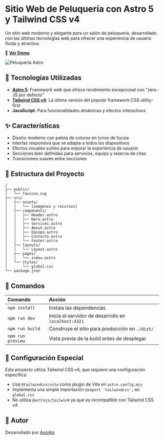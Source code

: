 # Sitio Web de Peluquería con Astro 5 y Tailwind CSS v4

Un sitio web moderno y elegante para un salón de peluquería, desarrollado con las últimas tecnologías web para ofrecer una experiencia de usuario fluida y atractiva.

🔗 **[Ver Demo](https://beautyhair-ao.netlify.app/)**

![Peluquería Astro](https://github.com/Aosiika/peluqeria-astro/assets/preview.png)

## 🚀 Tecnologías Utilizadas

- **[Astro 5](https://astro.build/)**: Framework web que ofrece rendimiento excepcional con "zero-JS por defecto"
- **[Tailwind CSS v4](https://tailwindcss.com/)**: La última versión del popular framework CSS utility-first
- **JavaScript**: Para funcionalidades dinámicas y efectos interactivos

## ✨ Características

- Diseño moderno con paleta de colores en tonos de fucsia
- Interfaz responsiva que se adapta a todos los dispositivos
- Efectos visuales sutiles para mejorar la experiencia de usuario
- Secciones bien definidas para servicios, equipo y reserva de citas
- Transiciones suaves entre secciones

## 📂 Estructura del Proyecto

```text
/
├── public/
│   └── favicon.svg
├── src/
│   ├── assets/
│   │   └── [imágenes y recursos]
│   ├── components/
│   │   ├── Header.astro
│   │   ├── Hero.astro
│   │   ├── Services.astro
│   │   ├── About.astro
│   │   ├── Equipo.astro
│   │   ├── Contacto.astro
│   │   └── Footer.astro
│   ├── layouts/
│   │   └── Layout.astro
│   ├── pages/
│   │   └── index.astro
│   └── styles/
│       └── global.css
└── package.json
```

## 🧞 Comandos

| Comando                   | Acción                                              |
| :------------------------ | :-------------------------------------------------- |
| `npm install`             | Instala las dependencias                            |
| `npm run dev`             | Inicia el servidor de desarrollo en `localhost:4321`|
| `npm run build`           | Construye el sitio para producción en `./dist/`     |
| `npm run preview`         | Vista previa de la build antes de desplegar         |

## 🔧 Configuración Especial

Este proyecto utiliza Tailwind CSS v4, que requiere una configuración específica:

- Usa `@tailwindcss/vite` como plugin de Vite en `astro.config.mjs`
- Implementa una simple importación `@import 'tailwindcss';` en `global.css`
- No utiliza `@astrojs/tailwind` ya que es incompatible con Tailwind CSS v4

## 👥 Autor

Desarrollado por [Aosiika](https://github.com/Aosiika)
